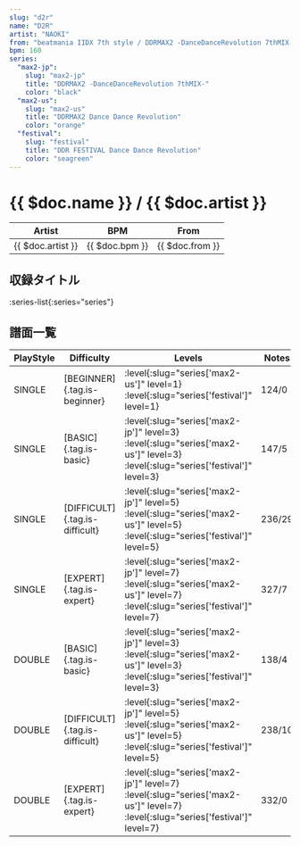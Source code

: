 ```yaml
---
slug: "d2r"
name: "D2R"
artist: "NAOKI"
from: "beatmania IIDX 7th style / DDRMAX2 -DanceDanceRevolution 7thMIX-"
bpm: 160
series:
  "max2-jp":
    slug: "max2-jp"
    title: "DDRMAX2 -DanceDanceRevolution 7thMIX-"
    color: "black"
  "max2-us":
    slug: "max2-us"
    title: "DDRMAX2 Dance Dance Revolution"
    color: "orange"
  "festival":
    slug: "festival"
    title: "DDR FESTIVAL Dance Dance Revolution"
    color: "seagreen"
---
```


# {{ $doc.name }} / {{ $doc.artist }}

|Artist|BPM|From|
|------|---|----|
|{{ $doc.artist }}|{{ $doc.bpm }}|{{ $doc.from }}|

## 収録タイトル

:series-list{:series="series"}

## 譜面一覧

|PlayStyle|Difficulty|Levels|Notes|Movie|
|---------|----------|------|-----|-----|
|SINGLE|[BEGINNER]{.tag.is-beginner}|:level{:slug="series['max2-us']" level=1} :level{:slug="series['festival']" level=1}|124/0||
|SINGLE|[BASIC]{.tag.is-basic}|:level{:slug="series['max2-jp']" level=3} :level{:slug="series['max2-us']" level=3} :level{:slug="series['festival']" level=3}|147/5||
|SINGLE|[DIFFICULT]{.tag.is-difficult}|:level{:slug="series['max2-jp']" level=5} :level{:slug="series['max2-us']" level=5} :level{:slug="series['festival']" level=5}|236/29||
|SINGLE|[EXPERT]{.tag.is-expert}|:level{:slug="series['max2-jp']" level=7} :level{:slug="series['max2-us']" level=7} :level{:slug="series['festival']" level=7}|327/7||
|DOUBLE|[BASIC]{.tag.is-basic}|:level{:slug="series['max2-jp']" level=3} :level{:slug="series['max2-us']" level=3} :level{:slug="series['festival']" level=3}|138/4||
|DOUBLE|[DIFFICULT]{.tag.is-difficult}|:level{:slug="series['max2-jp']" level=5} :level{:slug="series['max2-us']" level=5} :level{:slug="series['festival']" level=5}|238/10||
|DOUBLE|[EXPERT]{.tag.is-expert}|:level{:slug="series['max2-jp']" level=7} :level{:slug="series['max2-us']" level=7} :level{:slug="series['festival']" level=7}|332/0||
